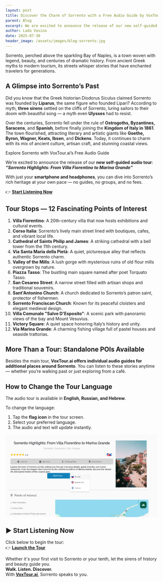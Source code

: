 ```yaml
---
layout: post
title: Discover the Charm of Sorrento with a Free Audio Guide by VoxTour.ai
parent: Blog
excerpt: We are excited to announce the release of our new self-guided audio tour, Sorrento Highlights, From Villa Fiorentino to Marina Grande. With just your smartphone and headphones, you can dive into Sorrento’s rich heritage at your own pace.
author: Lada Vasina
date: 2025-07-30
header_image: /assets/images/blog-sorrento.jpg
---
```


Sorrento, perched above the sparkling Bay of Naples, is a town woven with legend, beauty, and centuries of dramatic history. From ancient Greek myths to modern tourism, its streets whisper stories that have enchanted travelers for generations.

## A Glimpse into Sorrento’s Past

Did you know that the Greek historian Diodorus Siculus claimed Sorrento was founded by **Liparus**, the same figure who founded Lipari? According to myth, **three sirens** settled on the cliffs of Sorrento, luring sailors to their doom with beautiful song — a myth even **Ulysses** had to resist.

Over the centuries, Sorrento fell under the rule of **Ostrogoths, Byzantines, Saracens**, and **Spanish**, before finally joining the **Kingdom of Italy in 1861**. The town flourished, attracting literary and artistic giants like **Goethe, Byron, Wagner, Keats, Ibsen**, and **Dickens**. Today, it continues to charm with its mix of ancient culture, artisan craft, and stunning coastal views.

Explore Sorrento with VoxTour.ai’s Free Audio Guide

We’re excited to announce the release of our **new self-guided audio tour**:  
**_“Sorrento Highlights: From Villa Fiorentino to Marina Grande”_**

With just your **smartphone and headphones**, you can dive into Sorrento’s rich heritage at your own pace — no guides, no groups, and no fees.

👉 **[Start Listening Now](https://widget.voxtour.ai/?apiKey=96f5b69a-6f16-4b36-ae05-b85a7dd728a6&tourId=34966c35-73f8-4b92-b475-1494b276e3ce&locale=en&fullScreen=true&fullScreenTriggerable=false)**

## Tour Stops — 12 Fascinating Points of Interest

1. **Villa Fiorentino**: A 20th-century villa that now hosts exhibitions and cultural events.
2. **Corso Italia**: Sorrento’s lively main street lined with boutiques, cafes, and vibrant local life.
3. **Cathedral of Saints Philip and James**: A striking cathedral with a bell tower from the 11th century.
4. **Via Santa Maria della Pietà**: A quiet, picturesque alley that reflects authentic Sorrento charm.
5. **Valley of the Mills**: A lush gorge with mysterious ruins of old flour mills overgrown by nature.
6. **Piazza Tasso**: The bustling main square named after poet Torquato Tasso.
7. **San Cesareo Street**: A narrow street filled with artisan shops and traditional souvenirs.
8. **Sant'Antonino Church**: A church dedicated to Sorrento’s patron saint, protector of fishermen.
9. **Sorrento Franciscan Church**: Known for its peaceful cloisters and elegant medieval design.
10. **Villa Comunale "Salve D'Esposito"**: A scenic park with panoramic views of the bay and Mount Vesuvius.
11. **Victory Square**: A quiet space honoring Italy’s history and unity.
12. **Via Marina Grande**: A charming fishing village full of pastel houses and seaside trattorias.

## More Than a Tour: Standalone POIs Available

Besides the main tour, **VoxTour.ai offers individual audio guides for additional places around Sorrento**. You can listen to these stories anytime — whether you’re walking past or just exploring from a café.

## How to Change the Tour Language

The audio tour is available in **English, Russian, and Hebrew**.

To change the language:
1. Tap the **flag icon** in the tour screen.
2. Select your preferred language.
3. The audio and text will update instantly.

![Language Selection Screenshot](/assets/images/sorrento-screen.jpg)


## ▶️ Start Listening Now

Click below to begin the tour:  
👉 **[Launch the Tour](https://widget.voxtour.ai/?apiKey=96f5b69a-6f16-4b36-ae05-b85a7dd728a6&tourId=34966c35-73f8-4b92-b475-1494b276e3ce&locale=en&fullScreen=true&fullScreenTriggerable=false)**


Whether it's your first visit to Sorrento or your tenth, let the sirens of history and beauty guide you.  
**Walk. Listen. Discover.**  
With **[VoxTour.ai](https://voxtour.ai)**, Sorrento speaks to you.
